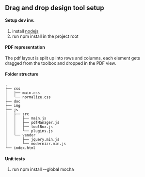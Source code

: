 Drag and drop design tool setup
----------------------------------------

#### Setup dev inv.
1. install [nodejs](https://nodejs.org/en/)
2. run npm install in the project root

#### PDF representation

The pdf layout is split up into rows and columns, each element gets dragged from
the toolbox and dropped in the PDF view.

#### Folder structure

```
.
├── css
│   ├── main.css
│   └── normalize.css
├── doc
├── img
├── js
│   ├── src
│   │   ├── main.js
│   │   ├── pdfManager.js
│   │   ├── toolBox.js
│   │   └── plugins.js
│   └── vendor
│       ├── jquery.min.js
│       └── modernizr.min.js
└── index.html
```

#### Unit tests
1. run npm install --global mocha
